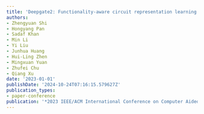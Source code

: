 ```yaml
---
title: 'Deepgate2: Functionality-aware circuit representation learning'
authors:
- Zhengyuan Shi
- Hongyang Pan
- Sadaf Khan
- Min Li
- Yi Liu
- Junhua Huang
- Hui-Ling Zhen
- Mingxuan Yuan
- Zhufei Chu
- Qiang Xu
date: '2023-01-01'
publishDate: '2024-10-24T07:16:15.579627Z'
publication_types:
- paper-conference
publication: '*2023 IEEE/ACM International Conference on Computer Aided Design (ICCAD)*'
---
```

